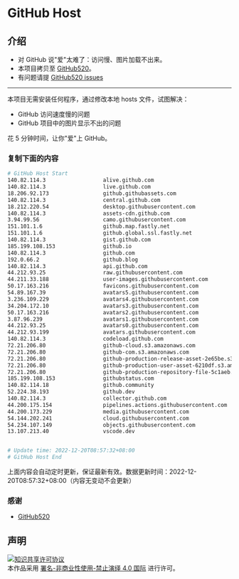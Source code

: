 # GitHub Host
## 介绍
- 对 GitHub 说"爱"太难了：访问慢、图片加载不出来。
- 本项目拷贝至 [GitHub520](https://github.com/521xueweihan/GitHub520)。
- 有问题请提 [GitHub520 issues](https://github.com/521xueweihan/GitHub520/issues/new)

---

本项目无需安装任何程序，通过修改本地 hosts 文件，试图解决：
- GitHub 访问速度慢的问题
- GitHub 项目中的图片显示不出的问题

花 5 分钟时间，让你"爱"上 GitHub。

### 复制下面的内容
```bash
# GitHub Host Start
140.82.114.3                  alive.github.com
140.82.114.3                  live.github.com
18.206.92.173                 github.githubassets.com
140.82.114.3                  central.github.com
18.212.220.54                 desktop.githubusercontent.com
140.82.114.3                  assets-cdn.github.com
3.94.99.56                    camo.githubusercontent.com
151.101.1.6                   github.map.fastly.net
151.101.1.6                   github.global.ssl.fastly.net
140.82.114.3                  gist.github.com
185.199.108.153               github.io
140.82.114.3                  github.com
192.0.66.2                    github.blog
140.82.114.3                  api.github.com
44.212.93.25                  raw.githubusercontent.com
44.211.33.188                 user-images.githubusercontent.com
50.17.163.216                 favicons.githubusercontent.com
54.89.167.39                  avatars5.githubusercontent.com
3.236.109.229                 avatars4.githubusercontent.com
34.204.172.10                 avatars3.githubusercontent.com
50.17.163.216                 avatars2.githubusercontent.com
3.87.96.239                   avatars1.githubusercontent.com
44.212.93.25                  avatars0.githubusercontent.com
44.212.93.199                 avatars.githubusercontent.com
140.82.114.3                  codeload.github.com
72.21.206.80                  github-cloud.s3.amazonaws.com
72.21.206.80                  github-com.s3.amazonaws.com
72.21.206.80                  github-production-release-asset-2e65be.s3.amazonaws.com
72.21.206.80                  github-production-user-asset-6210df.s3.amazonaws.com
72.21.206.80                  github-production-repository-file-5c1aeb.s3.amazonaws.com
185.199.108.153               githubstatus.com
140.82.114.18                 github.community
52.224.38.193                 github.dev
140.82.114.3                  collector.github.com
44.200.175.154                pipelines.actions.githubusercontent.com
44.200.173.229                media.githubusercontent.com
54.144.202.241                cloud.githubusercontent.com
54.234.107.149                objects.githubusercontent.com
13.107.213.40                 vscode.dev


# Update time: 2022-12-20T08:57:32+08:00
# GitHub Host End

```
上面内容会自动定时更新，保证最新有效。数据更新时间：2022-12-20T08:57:32+08:00（内容无变动不会更新）

### 感谢

- [GitHub520](https://github.com/521xueweihan/GitHub520)

## 声明
<a rel="license" href="https://creativecommons.org/licenses/by-nc-nd/4.0/deed.zh"><img alt="知识共享许可协议" style="border-width: 0" src="https://licensebuttons.net/l/by-nc-nd/4.0/88x31.png"></a><br>本作品采用 <a rel="license" href="https://creativecommons.org/licenses/by-nc-nd/4.0/deed.zh">署名-非商业性使用-禁止演绎 4.0 国际</a> 进行许可。